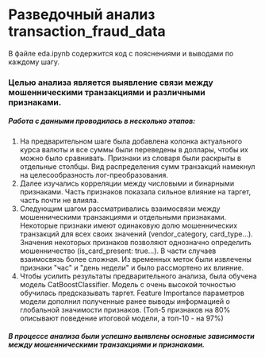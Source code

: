 # Разведочный анализ transaction_fraud_data

В файле eda.ipynb содержится код с пояснениями и выводами по каждому шагу.

### Целью анализа является выявление связи между мошенническими транзакциями и различными признаками.

##### Работа с данными проводилась в несколько этапов:

1. На предварительном шаге была добавлена колонка актуального курса валюты и все суммы были переведены в доллары, чтобы их можно было сравнивать. Признаки из словаря были раскрыты в отдельные столбцы. Вид распределения сумм транзакций намекнул на целесообразность лог-преобразования.
2. Далее изучались корреляции между числовыми и бинарными признаками. Часть признаков показала сильное влияние на таргет, часть почти не влияла.
3. Следующим шагом рассматривались взаимосвязи между мошенническими транзакциями и отдельными признаками. Некоторые признаки имеют одинаковую долю мошеннических транзакций для всех своих значений (vendor_category, card_type...). Значения некоторых признаков позволяют однозначно определить мошенничество (is_card_present: true...). В части случаев взаимосвязь более сложная. Из временных меток были извлечены признаки "час" и "день недели" и было рассмортено их влияние.
4. Чтобы усилить результаты предварительного анализа, была обучена модель CatBoostClassifier. Модель с очень высокой точностью обучилась предсказывать таргет. Feature Importance параметров модели дополнил полученные ранее выводы информацией о глобальной значимости признаков. (Топ-5 признаков на 80% описывают поведение итоговой модели, а топ-10 - на 97%)

##### В процессе анализа были успешно выявлены основные зависимости между мошенническими транзакциями и признаками. 